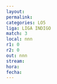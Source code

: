 ```yaml
---
layout: 
permalink: 
categories: LO5
liga: LIGA INDIGO
match: 3
local: nnn
r1: 0
r2: 0
out: nnn
stream: 
hora: 
fecha:
---
```

